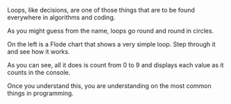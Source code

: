 Loops, like decisions, are one of those things that are to be found everywhere in algorithms and coding. 

As you might guess from the name, loops go round and round in circles.

On the left is a Flode chart that shows a very simple loop. Step through it and see how it works. 

As you can see, all it does is count from 0 to 9 and displays each value as it counts in the console.

Once you understand this, you are understanding on the most common things in programming.
